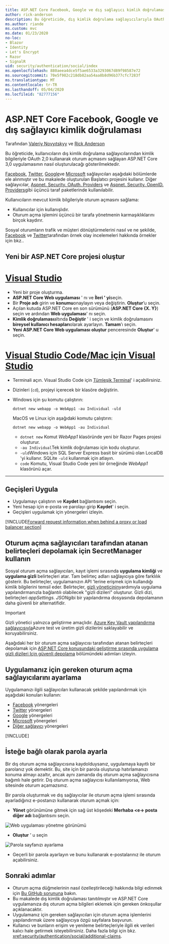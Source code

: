 ```yaml
---
title: ASP.NET Core Facebook, Google ve dış sağlayıcı kimlik doğrulaması
author: rick-anderson
description: Bu öğreticide, dış kimlik doğrulama sağlayıcılarıyla OAuth 2,0 kullanarak bir ASP.NET Core uygulamasının nasıl oluşturulacağı gösterilmektedir.
ms.author: riande
ms.custom: mvc
ms.date: 01/23/2020
no-loc:
- Blazor
- Identity
- Let's Encrypt
- Razor
- SignalR
uid: security/authentication/social/index
ms.openlocfilehash: 880aeea4dce5f5ae6533a3293067d89f98587e72
ms.sourcegitcommit: 70e5f982c218db82aa54aa8b8d96b377cfc7283f
ms.translationtype: MT
ms.contentlocale: tr-TR
ms.lasthandoff: 05/04/2020
ms.locfileid: "82777156"
---
```

# <a name="facebook-google-and-external-provider-authentication-in-aspnet-core"></a>ASP.NET Core Facebook, Google ve dış sağlayıcı kimlik doğrulaması

Tarafından [Valeriy Novyıtskyy](https://github.com/01binary) ve [Rick Anderson](https://twitter.com/RickAndMSFT)

Bu öğreticide, kullanıcıların dış kimlik doğrulama sağlayıcılarından kimlik bilgileriyle OAuth 2,0 kullanarak oturum açmasını sağlayan ASP.NET Core 3,0 uygulamasının nasıl oluşturulacağı gösterilmektedir.

[Facebook](xref:security/authentication/facebook-logins), [Twitter](xref:security/authentication/twitter-logins), [Google](xref:security/authentication/google-logins)ve [Microsoft](xref:security/authentication/microsoft-logins) sağlayıcıları aşağıdaki bölümlerde ele alınmıştır ve bu makalede oluşturulan Başlatıcı projesini kullanır. Diğer sağlayıcılar, [Aspnet. Security. OAuth. Providers](https://github.com/aspnet-contrib/AspNet.Security.OAuth.Providers) ve [Aspnet. Security. OpenID. Providers](https://github.com/aspnet-contrib/AspNet.Security.OpenId.Providers)gibi üçüncü taraf paketlerinde kullanılabilir.

Kullanıcıların mevcut kimlik bilgileriyle oturum açmasını sağlama:

* Kullanıcılar için kullanışlıdır.
* Oturum açma işlemini üçüncü bir tarafa yönetmenin karmaşıklıklarını birçok kaydırır.

Sosyal oturumların trafik ve müşteri dönüştürmelerini nasıl ve ne şekilde, [Facebook](https://www.facebook.com/unsupportedbrowser) ve [Twitter](https://dev.twitter.com/resources/case-studies)tarafından örnek olay incelemeleri hakkında örnekler için bkz..

## <a name="create-a-new-aspnet-core-project"></a>Yeni bir ASP.NET Core projesi oluştur

# <a name="visual-studio"></a>[Visual Studio](#tab/visual-studio)

* Yeni bir proje oluşturma.
* **ASP.NET Core Web uygulaması** ' nı ve **İleri ' yi**seçin.
* Bir **Proje adı** girin ve **konumu**onaylayın veya değiştirin. **Oluştur**’u seçin.
* Açılan kutuda ASP.NET Core en son sürümünü (**ASP.NET Core {X. Y}**) seçin ve ardından **Web uygulaması**' nı seçin.
* **Kimlik doğrulaması**altında **Değiştir** ' i seçin ve kimlik doğrulamasını **bireysel kullanıcı hesapları**olarak ayarlayın. **Tamam**’ı seçin.
* **Yeni ASP.NET Core Web uygulaması oluştur** penceresinde **Oluştur**' u seçin.

# <a name="visual-studio-code--visual-studio-for-mac"></a>[Visual Studio Code/Mac için Visual Studio](#tab/visual-studio-code+visual-studio-mac)

* Terminali açın.  Visual Studio Code için [Tümleşik Terminal](https://code.visualstudio.com/docs/editor/integrated-terminal)' i açabilirsiniz.

* Dizinleri (`cd`), projeyi içerecek bir klasöre değiştirin.

* Windows için şu komutu çalıştırın:

  ```dotnetcli
  dotnet new webapp -o WebApp1 -au Individual -uld
  ```

  MacOS ve Linux için aşağıdaki komutu çalıştırın:

  ```dotnetcli
  dotnet new webapp -o WebApp1 -au Individual
  ```

  * `dotnet new` Komut *WebApp1* klasöründe yeni bir Razor Pages projesi oluşturur.
  * `-au Individual`Tek kimlik doğrulaması için kodu oluşturur.
  * `-uld`Windows için SQL Server Express basit bir sürümü olan LocalDB 'yi kullanır. SQLite `-uld` kullanmak için atlayın.
  * `code` Komutu, Visual Studio Code yeni bir örneğinde *WebApp1* klasörünü açar.

---

## <a name="apply-migrations"></a>Geçişleri Uygula

* Uygulamayı çalıştırın ve **Kaydet** bağlantısını seçin.
* Yeni hesap için e-posta ve parolayı girip **Kaydet**' i seçin.
* Geçişleri uygulamak için yönergeleri izleyin.

[!INCLUDE[Forward request information when behind a proxy or load balancer section](includes/forwarded-headers-middleware.md)]

## <a name="use-secretmanager-to-store-tokens-assigned-by-login-providers"></a>Oturum açma sağlayıcıları tarafından atanan belirteçleri depolamak için SecretManager kullanın

Sosyal oturum açma sağlayıcıları, kayıt işlemi sırasında **uygulama kimliği** ve **uygulama gizli** belirteçleri atar. Tam belirteç adları sağlayıcıya göre farklılık gösterir. Bu belirteçler, uygulamanızın API 'lerine erişmek için kullandığı kimlik bilgilerini temsil eder. Belirteçler, [gizli yöneticinin](xref:security/app-secrets#secret-manager)yardımıyla uygulama yapılandırmanızla bağlantılı olabilecek "gizli dizileri" oluşturur. Gizli dizi, belirteçleri *appSettings. JSON*gibi bir yapılandırma dosyasında depolamanın daha güvenli bir alternatifidir.

> [!IMPORTANT]
> Gizli yönetici yalnızca geliştirme amaçlıdır. [Azure Key Vault yapılandırma sağlayıcısıyla](xref:security/key-vault-configuration)Azure test ve üretim gizli dizilerini saklayabilir ve koruyabilirsiniz.

Aşağıdaki her bir oturum açma sağlayıcısı tarafından atanan belirteçleri depolamak için [ASP.NET Core konusundaki geliştirme sırasında uygulama gizli dizileri Için güvenli depolama](xref:security/app-secrets) bölümündeki adımları izleyin.

## <a name="setup-login-providers-required-by-your-application"></a>Uygulamanız için gereken oturum açma sağlayıcılarını ayarlama

Uygulamanızı ilgili sağlayıcıları kullanacak şekilde yapılandırmak için aşağıdaki konuları kullanın:

* [Facebook](xref:security/authentication/facebook-logins) yönergeleri
* [Twitter](xref:security/authentication/twitter-logins) yönergeleri
* [Google](xref:security/authentication/google-logins) yönergeleri
* [Microsoft](xref:security/authentication/microsoft-logins) yönergeleri
* [Diğer sağlayıcı](xref:security/authentication/otherlogins) yönergeleri

[!INCLUDE[](includes/chain-auth-providers.md)]

## <a name="optionally-set-password"></a>İsteğe bağlı olarak parola ayarla

Bir dış oturum açma sağlayıcısına kaydolduysanız, uygulamaya kayıtlı bir parolanız yok demektir. Bu, site için bir parola oluşturup hatırlamanızı konuma almayı azaltır, ancak aynı zamanda dış oturum açma sağlayıcısına bağımlı hale getirir. Dış oturum açma sağlayıcısı kullanılamıyorsa, Web sitesinde oturum açamazsınız.

Bir parola oluşturmak ve dış sağlayıcılar ile oturum açma işlemi sırasında ayarladığınız e-postanızı kullanarak oturum açmak için:

* **Yönet** görünümüne gitmek için sağ üst köşedeki **Merhaba &lt;e-&gt; posta diğer adı** bağlantısını seçin.

![Web uygulaması yönetme görünümü](index/_static/pass1a.png)

* **Oluştur** ' u seçin

![Parola sayfanızı ayarlama](index/_static/pass2a.png)

* Geçerli bir parola ayarlayın ve bunu kullanarak e-postalarınız ile oturum açabilirsiniz.

## <a name="next-steps"></a>Sonraki adımlar

* Oturum açma düğmelerinin nasıl özelleştirileceği hakkında bilgi edinmek için [Bu GitHub sorununa](https://github.com/dotnet/AspNetCore.Docs/issues/10563) bakın.
* Bu makalede dış kimlik doğrulaması tanıtılmıştır ve ASP.NET Core uygulamanıza dış oturum açma bilgileri eklemek için gereken önkoşullar açıklanacaktır.
* Uygulamanız için gereken sağlayıcıları için oturum açma işlemlerini yapılandırmak üzere sağlayıcıya özgü sayfalara başvurun.
* Kullanıcı ve bunların erişim ve yenileme belirteçleriyle ilgili ek verileri kalıcı hale getirmek isteyebilirsiniz. Daha fazla bilgi için bkz. <xref:security/authentication/social/additional-claims>.
